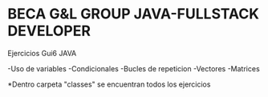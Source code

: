# BECA G&L GROUP JAVA-FULLSTACK DEVELOPER

Ejercicios Gui6 JAVA

-Uso de variables
-Condicionales
-Bucles de repeticion
-Vectores
-Matrices


*Dentro carpeta "classes" se encuentran todos los ejercicios
